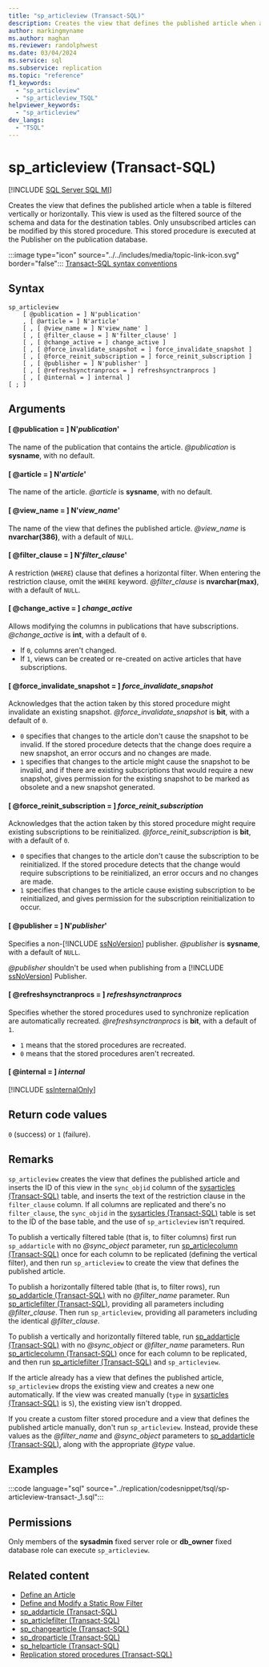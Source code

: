 ```yaml
---
title: "sp_articleview (Transact-SQL)"
description: Creates the view that defines the published article when a table is filtered vertically or horizontally.
author: markingmyname
ms.author: maghan
ms.reviewer: randolphwest
ms.date: 03/04/2024
ms.service: sql
ms.subservice: replication
ms.topic: "reference"
f1_keywords:
  - "sp_articleview"
  - "sp_articleview_TSQL"
helpviewer_keywords:
  - "sp_articleview"
dev_langs:
  - "TSQL"
---
```

# sp_articleview (Transact-SQL)

[!INCLUDE [SQL Server SQL MI](../../includes/applies-to-version/sql-asdbmi.md)]

Creates the view that defines the published article when a table is filtered vertically or horizontally. This view is used as the filtered source of the schema and data for the destination tables. Only unsubscribed articles can be modified by this stored procedure. This stored procedure is executed at the Publisher on the publication database.

:::image type="icon" source="../../includes/media/topic-link-icon.svg" border="false"::: [Transact-SQL syntax conventions](../../t-sql/language-elements/transact-sql-syntax-conventions-transact-sql.md)

## Syntax

```syntaxsql
sp_articleview
    [ @publication = ] N'publication'
    , [ @article = ] N'article'
    [ , [ @view_name = ] N'view_name' ]
    [ , [ @filter_clause = ] N'filter_clause' ]
    [ , [ @change_active = ] change_active ]
    [ , [ @force_invalidate_snapshot = ] force_invalidate_snapshot ]
    [ , [ @force_reinit_subscription = ] force_reinit_subscription ]
    [ , [ @publisher = ] N'publisher' ]
    [ , [ @refreshsynctranprocs = ] refreshsynctranprocs ]
    [ , [ @internal = ] internal ]
[ ; ]
```

## Arguments

#### [ @publication = ] N'*publication*'

The name of the publication that contains the article. *@publication* is **sysname**, with no default.

#### [ @article = ] N'*article*'

The name of the article. *@article* is **sysname**, with no default.

#### [ @view_name = ] N'*view_name*'

The name of the view that defines the published article. *@view_name* is **nvarchar(386)**, with a default of `NULL`.

#### [ @filter_clause = ] N'*filter_clause*'

A restriction (`WHERE`) clause that defines a horizontal filter. When entering the restriction clause, omit the `WHERE` keyword. *@filter_clause* is **nvarchar(max)**, with a default of `NULL`.

#### [ @change_active = ] *change_active*

Allows modifying the columns in publications that have subscriptions. *@change_active* is **int**, with a default of `0`.

- If `0`, columns aren't changed.
- If `1`, views can be created or re-created on active articles that have subscriptions.

#### [ @force_invalidate_snapshot = ] *force_invalidate_snapshot*

Acknowledges that the action taken by this stored procedure might invalidate an existing snapshot. *@force_invalidate_snapshot* is **bit**, with a default of `0`.

- `0` specifies that changes to the article don't cause the snapshot to be invalid. If the stored procedure detects that the change does require a new snapshot, an error occurs and no changes are made.
- `1` specifies that changes to the article might cause the snapshot to be invalid, and if there are existing subscriptions that would require a new snapshot, gives permission for the existing snapshot to be marked as obsolete and a new snapshot generated.

#### [ @force_reinit_subscription = ] *force_reinit_subscription*

Acknowledges that the action taken by this stored procedure might require existing subscriptions to be reinitialized. *@force_reinit_subscription* is **bit**, with a default of `0`.

- `0` specifies that changes to the article don't cause the subscription to be reinitialized. If the stored procedure detects that the change would require subscriptions to be reinitialized, an error occurs and no changes are made.
- `1` specifies that changes to the article cause existing subscription to be reinitialized, and gives permission for the subscription reinitialization to occur.

#### [ @publisher = ] N'*publisher*'

Specifies a non-[!INCLUDE [ssNoVersion](../../includes/ssnoversion-md.md)] publisher. *@publisher* is **sysname**, with a default of `NULL`.

*@publisher* shouldn't be used when publishing from a [!INCLUDE [ssNoVersion](../../includes/ssnoversion-md.md)] Publisher.

#### [ @refreshsynctranprocs = ] *refreshsynctranprocs*

Specifies whether the stored procedures used to synchronize replication are automatically recreated. *@refreshsynctranprocs* is **bit**, with a default of `1`.

- `1` means that the stored procedures are recreated.
- `0` means that the stored procedures aren't recreated.

#### [ @internal = ] *internal*

[!INCLUDE [ssInternalOnly](../../includes/ssinternalonly-md.md)]

## Return code values

`0` (success) or `1` (failure).

## Remarks

`sp_articleview` creates the view that defines the published article and inserts the ID of this view in the `sync_objid` column of the [sysarticles (Transact-SQL)](../system-tables/sysarticles-transact-sql.md) table, and inserts the text of the restriction clause in the `filter_clause` column. If all columns are replicated and there's no `filter_clause`, the `sync_objid` in the [sysarticles (Transact-SQL)](../system-tables/sysarticles-transact-sql.md) table is set to the ID of the base table, and the use of `sp_articleview` isn't required.

To publish a vertically filtered table (that is, to filter columns) first run `sp_addarticle` with no *@sync_object* parameter, run [sp_articlecolumn (Transact-SQL)](sp-articlecolumn-transact-sql.md) once for each column to be replicated (defining the vertical filter), and then run `sp_articleview` to create the view that defines the published article.

To publish a horizontally filtered table (that is, to filter rows), run [sp_addarticle (Transact-SQL)](sp-addarticle-transact-sql.md) with no *@filter_name* parameter. Run [sp_articlefilter (Transact-SQL)](sp-articlefilter-transact-sql.md), providing all parameters including *@filter_clause*. Then run `sp_articleview`, providing all parameters including the identical *@filter_clause*.

To publish a vertically and horizontally filtered table, run [sp_addarticle (Transact-SQL)](sp-addarticle-transact-sql.md) with no *@sync_object* or *@filter_name* parameters. Run [sp_articlecolumn (Transact-SQL)](sp-articlecolumn-transact-sql.md) once for each column to be replicated, and then run [sp_articlefilter (Transact-SQL)](sp-articlefilter-transact-sql.md) and `sp_articleview`.

If the article already has a view that defines the published article, `sp_articleview` drops the existing view and creates a new one automatically. If the view was created manually (`type` in [sysarticles (Transact-SQL)](../system-tables/sysarticles-transact-sql.md) is `5`), the existing view isn't dropped.

If you create a custom filter stored procedure and a view that defines the published article manually, don't run `sp_articleview`. Instead, provide these values as the *@filter_name* and *@sync_object* parameters to [sp_addarticle (Transact-SQL)](sp-addarticle-transact-sql.md), along with the appropriate *@type* value.

## Examples

:::code language="sql" source="../replication/codesnippet/tsql/sp-articleview-transact-_1.sql":::

## Permissions

Only members of the **sysadmin** fixed server role or **db_owner** fixed database role can execute `sp_articleview`.

## Related content

- [Define an Article](../replication/publish/define-an-article.md)
- [Define and Modify a Static Row Filter](../replication/publish/define-and-modify-a-static-row-filter.md)
- [sp_addarticle (Transact-SQL)](sp-addarticle-transact-sql.md)
- [sp_articlefilter (Transact-SQL)](sp-articlefilter-transact-sql.md)
- [sp_changearticle (Transact-SQL)](sp-changearticle-transact-sql.md)
- [sp_droparticle (Transact-SQL)](sp-droparticle-transact-sql.md)
- [sp_helparticle (Transact-SQL)](sp-helparticle-transact-sql.md)
- [Replication stored procedures (Transact-SQL)](replication-stored-procedures-transact-sql.md)
